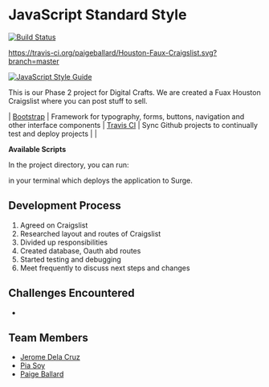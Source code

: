 # JavaScript Standard Style
[![Build Status](https://travis-ci.org/paigeballard/Houston-Faux-Craigslist.svg?branch=master)](https://travis-ci.org/paigeballard/Houston-Faux-Craigslist)

https://travis-ci.org/paigeballard/Houston-Faux-Craigslist.svg?branch=master

[![JavaScript Style Guide](https://cdn.rawgit.com/standard/standard/master/badge.svg)](https://github.com/standard/standard)



This is our Phase 2 project for Digital Crafts. We are created a Fuax Houston Craigslist where you can post stuff to sell. 


| [Bootstrap](https://getbootstrap.com/) | Framework for typography, forms, buttons, navigation and other interface components | [Travis CI](https://travis-ci.org/) | Sync Github projects to continually test and deploy projects |
| 

**Available Scripts**

In the project directory, you can run:

in your terminal which deploys the application to Surge. 

## Development Process

1. Agreed on Craigslist 
2. Researched layout and routes of Craigslist
3. Divided up responsibilities 
4. Created database, Oauth abd routes
5. Started testing and debugging 
6. Meet frequently to discuss next steps and changes

## Challenges Encountered


- 
## Team Members

- [Jerome Dela Cruz](https://github.com/jjdelacruz1)
- [Pia Soy](https://github.com/piasoy)
- [Paige Ballard](https://github.com/paigeballard)
